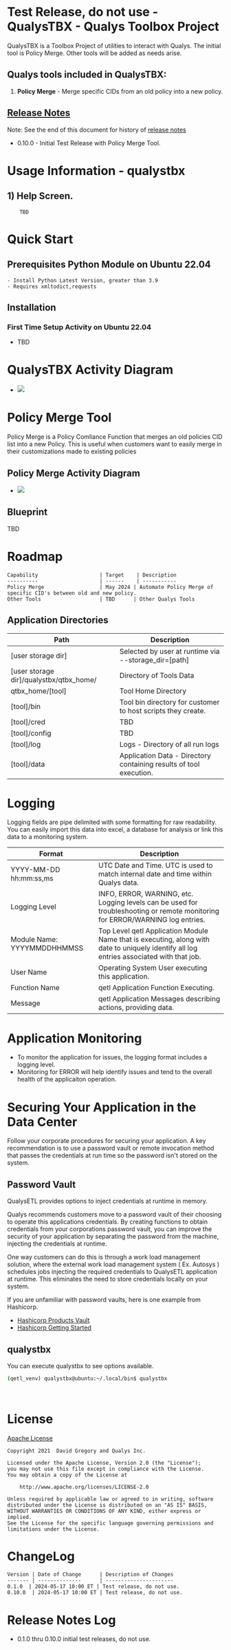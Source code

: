 # Test Release, do not use - QualysTBX - Qualys Toolbox Project
QualysTBX is a Toolbox Project of utilities to interact with Qualys.  The initial tool is Policy Merge.  Other tools will be added as needs arise.

## Qualys tools included in QualysTBX:
1. **Policy Merge** - Merge specific CIDs from an old policy into a new policy.


## [Release Notes](#releasenotes)
Note: See the end of this document for history of [release notes](#releasenotes)
- 0.10.0 - Initial Test Release with Policy Merge Tool.

# Usage Information - qualystbx 
<a name="examples"></a>

## 1) Help Screen.
```text
    TBD    

```

# Quick Start


## Prerequisites Python Module on Ubuntu 22.04
    - Install Python Latest Version, greater than 3.9
    - Requires xmltodict,requests

## Installation
<a name="installation"></a>

### First Time Setup Activity on Ubuntu 22.04
 - TBD

# QualysTBX Activity Diagram
- [![](https://github.com/dg-cafe/qualystbx_img/assets/82658653/72bc4bad-f21e-4e2b-9f73-923ca4212cc2)](https://github.com/dg-cafe/qualystbx_img/assets/82658653/72bc4bad-f21e-4e2b-9f73-923ca4212cc2)

# Policy Merge Tool

Policy Merge is a Policy Comliance Function that merges an old policies CID list into a new Policy.  This is useful when customers want to easily merge in their customizations made to existing policies

## Policy Merge Activity Diagram
- [![](https://github.com/dg-cafe/qualystbx_img/assets/82658653/da783563-9b3c-49dc-bf04-c66f89a27e35)](https://github.com/dg-cafe/qualystbx_img/assets/82658653/da783563-9b3c-49dc-bf04-c66f89a27e35)


## Blueprint
TBD

# Roadmap
```
Capability                    | Target    | Description
----------                    | ------    | -----------
Policy Merge                  | May 2024 | Automate Policy Merge of specific CID's between old and new policy.
Other Tools                   | TBD      | Other Qualys Tools
```

## Application Directories

| Path                                                | Description                                                                                    |
|-----------------------------------------------------|------------------------------------------------------------------------------------------------|
| [user storage dir]                                  | Selected by user at runtime via --storage_dir=[path]                                           |
| [user storage dir]/qualystbx/qtbx_home/             | Directory of Tools Data                                                                        |
| qtbx_home/[tool]                                    | Tool Home Directory                                                                            |
| [tool]/bin                                          | Tool bin directory for customer to host scripts they create.                                   |
| [tool]/cred                                      | TBD                                                                                            |
| [tool]/config                                    | TBD                                                                                            |
| [tool]/log                                       | Logs - Directory of all run logs                                                               |
| [tool]/data                                      | Application Data - Directory containing results of tool execution.                             |


# Logging

Logging fields are pipe delimited with some formatting for raw readability.  You can easily import this data into excel, 
 a database for analysis or link this data to a monitoring system.

| Format                      | Description                                                                                                                              |
|-----------------------------|------------------------------------------------------------------------------------------------------------------------------------------|
| YYYY-MM-DD hh:mm:ss,ms      | UTC Date and Time.  UTC is used to match internal date and time within Qualys data.                                                      |
| Logging Level               | INFO, ERROR, WARNING, etc.  Logging levels can be used for troubleshooting or remote monitoring for ERROR/WARNING log entries.           |
| Module Name: YYYYMMDDHHMMSS | Top Level qetl Application Module Name that is executing, along with date to uniquely identify all log entries associated with that job. |
| User Name                   | Operating System User executing this application.                                                                                        |
| Function Name               | qetl Application Function Executing.                                                                                                     |
| Message                     | qetl Application Messages describing actions, providing data.                                                                            |


# Application Monitoring
- To monitor the application for issues, the logging format includes a logging level.  
- Monitoring for ERROR will help identify issues and tend to the overall health of the applicaiton operation.

# Securing Your Application in the Data Center
Follow your corporate procedures for securing your application.  A key recommendation is to use a password vault
or remote invocation method that passes the credentials at run time so the password isn't stored on the system.

## Password Vault
QualysETL provides options to inject credentials at runtime in memory.

Qualys recommends customers move to a password vault of their choosing to operate this applications credentials.
By creating functions to obtain credentials from your corporations password vault, you can improve 
the security of your application by separating the password from the machine, injecting the credentials at runtime.  

One way customers can do this is through a work load management solution, where the external work load management
system ( Ex. Autosys ) schedules jobs injecting the required credentials to QualysETL application at runtime.  This eliminates
the need to store credentials locally on your system.

If you are unfamiliar with password vaults, here is one example from Hashicorp.
- [Hashicorp Products Vault](https://www.hashicorp.com/products/vault)
- [Hashicorp Getting Started](https://learn.hashicorp.com/tutorials/vault/getting-started-intro?in=vault/getting-started)


## qualystbx
You can execute qualystbx to see options available.  

```bash
(qetl_venv) qualystbx@ubuntu:~/.local/bin$ qualystbx
    
            
```

# License
<a name="license"></a>
[Apache License](http://www.apache.org/licenses/LICENSE-2.0)

    Copyright 2021  David Gregory and Qualys Inc.

    Licensed under the Apache License, Version 2.0 (the "License");
    you may not use this file except in compliance with the License.
    You may obtain a copy of the License at
    
        http://www.apache.org/licenses/LICENSE-2.0
    
    Unless required by applicable law or agreed to in writing, software
    distributed under the License is distributed on an "AS IS" BASIS,
    WITHOUT WARRANTIES OR CONDITIONS OF ANY KIND, either express or implied.
    See the License for the specific language governing permissions and
    limitations under the License.

# ChangeLog
<a name="changelog"></a>

```
Version | Date of Change      | Description of Changes
------- | --------------      | ----------------------
0.1.0  | 2024-05-17 10:00 ET | Test release, do not use.
0.10.0  | 2024-05-17 10:00 ET | Test release, do not use.
```

# Release Notes Log
<a name="releasenotes"></a>

- 0.1.0 thru 0.10.0 initial test releases, do not use.
